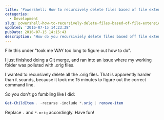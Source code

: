 ```yaml
---
title: 'Powershell: How to recursively delete files based of file extension?'
categories:
  - Development
slug: powershell-how-to-recursively-delete-files-based-of-file-extension
updated: '2016-07-15 14:23:38'
pubDate: 2016-07-15 14:15:43
description: "How do you recursiviely delete files based off file extension in PowerShell?"
---
```


File this under "took me WAY too long to figure out how to do".

I just finished doing a Git merge, and ran into an issue where my working folder was polluted with .orig files.

I wanted to recursively delete all the .orig files.  That is apparently harder than it sounds, because it took me 15 minutes to figure out the correct command line.

So you don't go fumbling like I did:

```powershell
Get-ChildItem . -recurse -include *.orig | remove-item
```

Replace `.` and `*.orig` accordingly.  Have fun!
